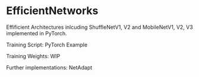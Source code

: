 # EfficientNetworks
 
Effificient Architectures inlcuding ShuffleNetV1, V2 and MobileNetV1, V2, V3 implemented in PyTorch.

Training Script: PyTorch Example

Training Weights: WIP

Further implementations: NetAdapt
